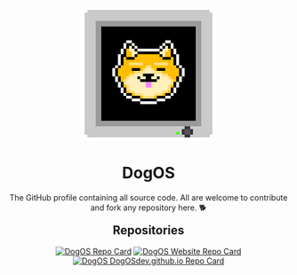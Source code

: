 <p align="center">
    <img src="https://raw.githubusercontent.com/DogOSdev/DogOSdev/main/img/Logo_with_PC_500.png" alt="A shiba inu pixel art dog displaying in a old VGA monitor.">
</p>
<h1 align="center">DogOS</h1>
<p align="center">The GitHub profile containing all source code. All are welcome to contribute and fork any repository here. 🐕</p>

<p align="center" style="margin-bottom: 0px !important;">
    <h2 align="center" style="margin-top: 0px;">Repositories</h2>
</p>

<p align="center">
    <a href="https://github.com/DogOSdev/dogos"><img src="https://github-readme-stats.vercel.app/api/pin/?username=DogOSdev&repo=dogos&theme=chartreuse-dark" alt="DogOS Repo Card"></a>
    <a href="https://github.com/DogOSdev/Website"><img src="https://github-readme-stats.vercel.app/api/pin/?username=DogOSdev&repo=Website&theme=chartreuse-dark" alt="DogOS Website Repo Card"></a>
    <a href="https://github.com/DogOSdev/DogOSdev.github.io"><img src="https://github-readme-stats.vercel.app/api/pin/?username=DogOSdev&repo=DogOSdev.github.io&theme=chartreuse-dark" alt="DogOS DogOSdev.github.io Repo Card"></a>
</p>
